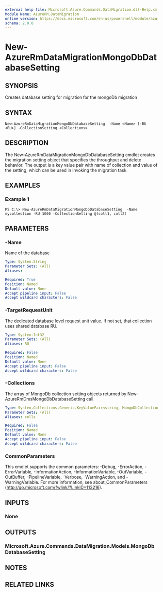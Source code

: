 ```yaml
---
external help file: Microsoft.Azure.Commands.DataMigration.dll-Help.xml
Module Name: AzureRM.DataMigration
online version: https://docs.microsoft.com/en-us/powershell/module/azurerm.datamigration/New-AzureRmDmsMongoDbDatabaseSettings
schema: 2.0.0
---
```


# New-AzureRmDataMigrationMongoDbDatabaseSetting 

## SYNOPSIS
Creates database setting for migration for the mongoDb migration

## SYNTAX

```
New-AzureRmDataMigrationMongoDbDatabaseSetting  -Name <Name> [-RU <RU>] -CollectionSetting <Collections>
```

## DESCRIPTION
The New-AzureRmDataMigrationMongoDbDatabaseSetting  cmdlet creates the migration setting object that specifies the throughput and delete behavior. 
The output is a key value pair with name of collection and value of the setting, which can be used in invoking the migration task.

## EXAMPLES

### Example 1
```
PS C:\> New-AzureRmDataMigrationMongoDbDatabaseSetting  -Name mycollection -RU 1000 -CollectionSetting @(coll1, coll2)

```

## PARAMETERS

### -Name
Name of the database

```yaml
Type: System.String
Parameter Sets: (All)
Aliases:

Required: True
Position: Named
Default value: None
Accept pipeline input: False
Accept wildcard characters: False
```
### -TargetRequestUnit
The dedicated database level request unit value. If not set, that collection uses shared database RU.

```yaml
Type: System.Int32
Parameter Sets: (All)
Aliases: RU

Required: False
Position: Named
Default value: None
Accept pipeline input: False
Accept wildcard characters: False
```

### -Collections
The array of MongoDb collection setting objects returned by New-AzureRmDmsMongoDbDatabaseSetting call.

```yaml
Type: System.Collections.Generic.KeyValuePair<string, MongoDbCollectionSettings>[]
Parameter Sets: (All)
Aliases: colls

Required: False
Position: Named
Default value: None
Accept pipeline input: False
Accept wildcard characters: False
```

### CommonParameters
This cmdlet supports the common parameters: -Debug, -ErrorAction, -ErrorVariable, -InformationAction, -InformationVariable, -OutVariable, -OutBuffer, -PipelineVariable, -Verbose, -WarningAction, and -WarningVariable. For more information, see about_CommonParameters (http://go.microsoft.com/fwlink/?LinkID=113216).

## INPUTS

### None

## OUTPUTS

### Microsoft.Azure.Commands.DataMigration.Models.MongoDbDatabaseSetting

## NOTES

## RELATED LINKS
